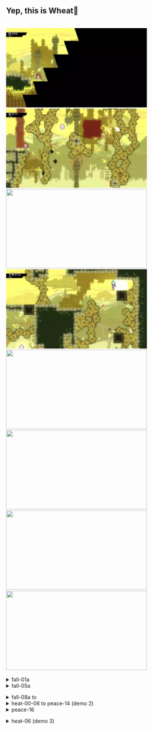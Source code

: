 ## Yep, this is Wheat🌾
  \
 <img src="https://github.com/wpxtmvpsxm/glyph/blob/main/images/Wheat-1.webp" width="384" height="216"/>
 <img src="https://github.com/wpxtmvpsxm/glyph/blob/main/images/Wheat-2.webp" width="384" height="216"/>
 <img src="https://github.com/wpxtmvpsxm/glyph/blob/main/images/Wheat-3.webp" width="384" height="216"/>
 <img src="https://github.com/wpxtmvpsxm/glyph/blob/main/images/Wheat-4.webp" width="384" height="216"/>
 <img src="https://github.com/wpxtmvpsxm/glyph/blob/main/images/Wheat-5.webp" width="384" height="216"/>
 <img src="https://github.com/wpxtmvpsxm/glyph/blob/main/images/Wheat-6.webp" width="384" height="216"/>
 <img src="https://github.com/wpxtmvpsxm/glyph/blob/main/images/Wheat-7.webp" width="384" height="216"/>
 <img src="https://github.com/wpxtmvpsxm/glyph/blob/main/images/Wheat-8.webp" width="384" height="216"/>
 
 
   <details>
   <summary>fall-01a</summary>
      
   ![gif](https://github.com/wpxtmvpsxm/glyph/blob/main/images/Wheat-1.webp)
   \
Doing the demohyper upright with a dashjump bind will make the start much easier, though it is still essential to jump very late on the demohyper. The trick to this room is to not buffer your dashes. You'll generally be breaking blocks in the frames after a dash has ended but you're still "sort of" dashing, which lets you enter dreamblocks and break blocks.  
  
  In the next room, be sure to buffer your climbjumps and demohyper on the moving block *before* it starts to move. The place to land before the demohyper is tricky at first but can be 100% consistent.
 </details>
 
   <details>
  <summary>fall-05a</summary>
  
   ![gif](https://github.com/wpxtmvpsxm/glyph/blob/main/images/Wheat-2.webp)  
   \
   ![cue](https://i.imgur.com/xosp2c1.png)
   \
  Try to buffer climbjumps to not activate the block until you hit the spring. Don't buffer the upleft dash or you  will hit the spring again. Demohyper quickly after you land. Don't worry about extending the demohyper, just get enough distance to reach the end. If you aren't high enough you can still touch the portal below the platform which will set your respawn to the end of the room.
    </details>
 
   <details>
   <summary>fall-08a to </summary>
      
   ![gif](https://github.com/wpxtmvpsxm/glyph/blob/main/images/Wheat-3.webp)
   \
   ![cue](https://i.imgur.com/Dr7cUnE.png)
   \
  
Another interesting use of a wallboost here- do one instead of a wallkick to trigger the coin and return to the wall in time to *then* wallkick and wallbounce, saving one dash and skipping using the left wall. Also note the demohyper at the start of the clip- significantly faster than the 'squish'.
</details>
 
   <details>
   <summary>heat-00-06 to peace-14 (demo 2)</summary>
     
   ![gif](https://github.com/wpxtmvpsxm/glyph/blob/main/images/Heat-4.webp)
   \
   ![cue](https://i.imgur.com/Y4K07cQ.png)
   \
   The first demo is not at the peak of a jump but slightly below. It's very lenient and lines up perfectly from an extended super on death and from a hyper bhop through the screen transition on entry. It doesn't save too much time but it's a "why not" demo.  
     The second demo saves 9+ seconds. There isn't an easy lineup but the gap is pretty wide. This is worth pause buffering if you can't do it pauseless.
     Finally, the third demo is the easiest of all. It's as wide as the others and because of the horizontal dashes, you won't be falling at maximum speed, giving you more frames to demo on.   
 </details>
 
   <details>
     
   <summary>peace-16</summary>
      
   ![gif](https://github.com/wpxtmvpsxm/glyph/blob/main/images/Heat-5.webp)
   \
   ![cue](https://i.imgur.com/CI2j2qz.png)
   \
   This demo is worth the time to pause buffer but is relatively minor. Doing a climbjump then a wallboost avoids getting floorsnapped to the falling block when you demo. Go neutral and fastfall after the demo.
     If you want to do the 'casual strat' [do this with a buffered neutral updemo wallbounce.](https://gfycat.com/QuaintEagerJaeger
     </details>


  <details>
  
  
   <summary>heat-06 (demo 3)</summary>
      
   ![gif](https://github.com/wpxtmvpsxm/glyph/blob/main/images/Heat-6.webp)
   \
  ![cue](https://i.imgur.com/BsUEeYd.png)  
  
This is the other demo that was made significantly easier in patch 2.3- it's still relatively challenging because you need to climb without activating the moveblock, but it can be 100% consistent with some practice. After hitting the spring, hold right until the place indicated in the image, then buffer a neutral climbjump into a wallkick, then demo.
 </details>
 
